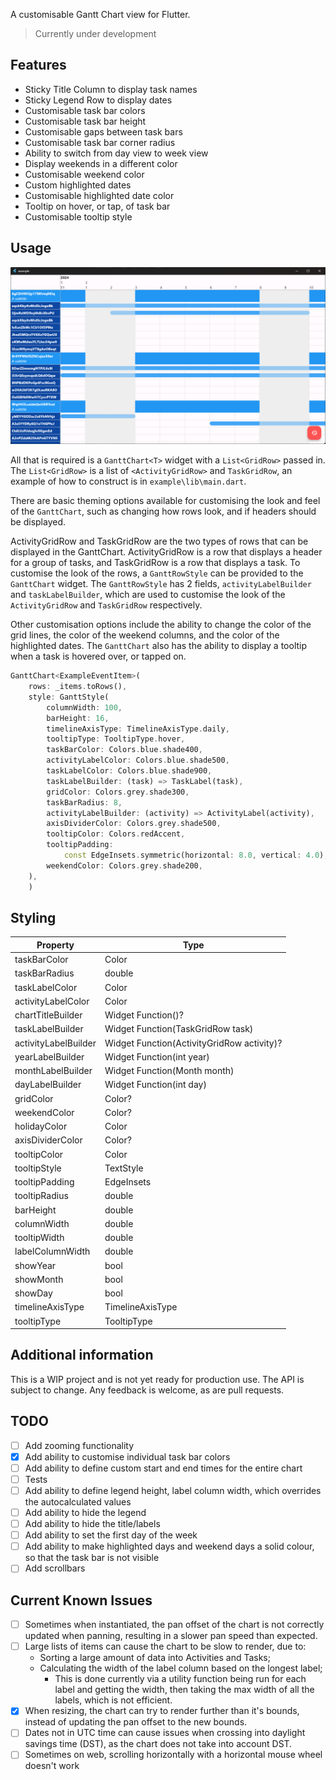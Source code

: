 A customisable Gantt Chart view for Flutter.
> Currently under development

## Features

- Sticky Title Column to display task names
- Sticky Legend Row to display dates 
- Customisable task bar colors
- Customisable task bar height
- Customisable gaps between task bars
- Customisable task bar corner radius
- Ability to switch from day view to week view
- Display weekends in a different color
- Customisable weekend color
- Custom highlighted dates
- Customisable highlighted date color
- Tooltip on hover, or tap, of task bar
- Customisable tooltip style

## Usage

![Gantt Example](/assets/example.png)

All that is required is a `GanttChart<T>` widget with a `List<GridRow>` passed in. The `List<GridRow>` is a list of `<ActivityGridRow>` and `TaskGridRow`, an example of how to construct is in `example\lib\main.dart`.

There are basic theming options available for customising the look and feel of the `GanttChart`, such as changing how rows look, and if headers should be displayed.

ActivityGridRow and TaskGridRow are the two types of rows that can be displayed in the GanttChart. ActivityGridRow is a row that displays a header for a group of tasks, and TaskGridRow is a row that displays a task. To customise the look of the rows, a `GanttRowStyle` can be provided to the `GanttChart` widget. The `GanttRowStyle` has 2 fields, `activityLabelBuilder` and `taskLabelBuilder`, which are used to customise the look of the `ActivityGridRow` and `TaskGridRow` respectively.

Other customisation options include the ability to change the color of the grid lines, the color of the weekend columns, and the color of the highlighted dates. The `GanttChart` also has the ability to display a tooltip when a task is hovered over, or tapped on.

```dart
GanttChart<ExampleEventItem>(
    rows: _items.toRows(),
    style: GanttStyle(
        columnWidth: 100,
        barHeight: 16,
        timelineAxisType: TimelineAxisType.daily,
        tooltipType: TooltipType.hover,
        taskBarColor: Colors.blue.shade400,
        activityLabelColor: Colors.blue.shade500,
        taskLabelColor: Colors.blue.shade900,
        taskLabelBuilder: (task) => TaskLabel(task),
        gridColor: Colors.grey.shade300,
        taskBarRadius: 8,
        activityLabelBuilder: (activity) => ActivityLabel(activity),
        axisDividerColor: Colors.grey.shade500,
        tooltipColor: Colors.redAccent,
        tooltipPadding:
            const EdgeInsets.symmetric(horizontal: 8.0, vertical: 4.0),
        weekendColor: Colors.grey.shade200,
    ),
    )
```

## Styling

| Property             | Type                                       |
| -------------------- | ------------------------------------------ |
| taskBarColor         | Color                                      |
| taskBarRadius        | double                                     |
| taskLabelColor       | Color                                      |
| activityLabelColor   | Color                                      |
| chartTitleBuilder    | Widget Function()?                         |
| taskLabelBuilder     | Widget Function(TaskGridRow<T> task)       |
| activityLabelBuilder | Widget Function(ActivityGridRow activity)? |
| yearLabelBuilder     | Widget Function(int year)                  |
| monthLabelBuilder    | Widget Function(Month month)               |
| dayLabelBuilder      | Widget Function(int day)                   |
| gridColor            | Color?                                     |
| weekendColor         | Color?                                     |
| holidayColor         | Color                                      |
| axisDividerColor     | Color?                                     |
| tooltipColor         | Color                                      |
| tooltipStyle         | TextStyle                                  |
| tooltipPadding       | EdgeInsets                                 |
| tooltipRadius        | double                                     |
| barHeight            | double                                     |
| columnWidth          | double                                     |
| tooltipWidth         | double                                     |
| labelColumnWidth     | double                                     |
| showYear             | bool                                       |
| showMonth            | bool                                       |
| showDay              | bool                                       |
| timelineAxisType     | TimelineAxisType                           |
| tooltipType          | TooltipType                                |

## Additional information

This is a WIP project and is not yet ready for production use. The API is subject to change. Any feedback is welcome, as are pull requests.

## TODO
- [ ] Add zooming functionality
- [x] Add ability to customise individual task bar colors
- [ ] Add ability to define custom start and end times for the entire chart
- [ ] Tests
- [ ] Add ability to define legend height, label column width, which overrides the autocalculated values
- [ ] Add ability to hide the legend
- [ ] Add ability to hide the title/labels
- [ ] Add ability to set the first day of the week
- [ ] Add ability to make highlighted days and weekend days a solid colour, so that the task bar is not visible
- [ ] Add scrollbars

## Current Known Issues
- [ ] Sometimes when instantiated, the pan offset of the chart is not correctly updated when panning, resulting in a slower pan speed than expected.
- [ ] Large lists of items can cause the chart to be slow to render, due to:
  - Sorting a large amount of data into Activities and Tasks;
  - Calculating the width of the label column based on the longest label;
    - This is done currently via a utility function being run for each label and getting the width, then taking the max width of all the labels, which is not efficient.
- [x] When resizing, the chart can try to render further than it's bounds, instead of updating the pan offset to the new bounds.
- [ ] Dates not in UTC time can cause issues when crossing into daylight savings time (DST), as the chart does not take into account DST.
- [ ] Sometimes on web, scrolling horizontally with a horizontal mouse wheel doesn't work